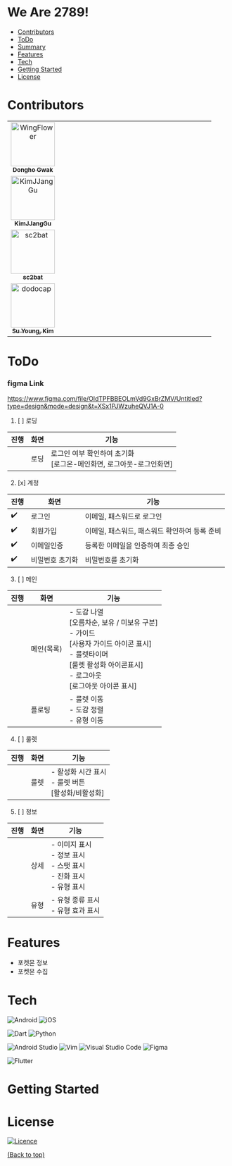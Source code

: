 # We Are 2789!

- [Contributors](#contributors)
- [ToDo](#todo)
- [Summary](#summary)
- [Features](#features)
- [Tech](#tech)
- [Getting Started](#getting-started)
- [License](#license)

# Contributors
<!-- ALL-CONTRIBUTORS-LIST:START - Do not remove or modify this section -->
<!-- prettier-ignore-start -->
<!-- markdownlint-disable -->
<table>
  <tbody>
    <tr>
      <td align="center" valign="top" width="25%"><a href="https://github.com/wingflower"><img src="https://avatars.githubusercontent.com/u/11768589?v=4" width="100px;" alt="WingFlower"/><br /><sub><b>Dongho Gwak</b></sub></a><br /></td>
      <td></td>
    </tr>
    <tr>
      <td align="center" valign="top" width="25%"><a href="https://github.com/KimJJangGuv"><img src="https://avatars.githubusercontent.com/u/130346919?v=4" width="100px;" alt="
KimJJangGu"/><br /><sub><b>
KimJJangGu</b></sub></a><br /></td>
      <td></td>
    </tr>
    <tr>
      <td align="center" valign="top" width="25%"><a href="https://github.com/sc2bat/"><img src="https://avatars.githubusercontent.com/u/87482415?v=4" width="100px;" alt="
sc2bat"/><br /><sub><b>
sc2bat</b></sub></a><br /></td>
      <td></td>
    </tr>
    <tr>
      <td align="center" valign="top" width="25%"><a href="https://github.com/dodocap"><img src="https://avatars.githubusercontent.com/u/13670800?v=4" width="100px;" alt="dodocap"/><br /><sub><b>Su Young, Kim</b></sub></a><br /></td>
      <td></td>
    </tr>
  </tbody>
</table>
<!-- markdownlint-restore -->
<!-- prettier-ignore-end -->
<!-- ALL-CONTRIBUTORS-LIST:END -->

# ToDo

### figma Link
https://www.figma.com/file/OldTPFBBEOLmVd9GxBrZMV/Untitled?type=design&mode=design&t=XSx1PJWzuheQVJ1A-0

1. [ ] 로딩

|진행|화면|기능|
|---|---|---|
||로딩|로그인 여부 확인하여 초기화<br>[로그온-메인화면, 로그아웃-로그인화면]|


2. [x] 계정

|진행|화면|기능|
|---|---|---|
|:heavy_check_mark:|로그인|이메일, 패스워드로 로그인|
|:heavy_check_mark:|회원가입|이메일, 패스워드, 패스워드 확인하여 등록 준비|
|:heavy_check_mark:|이메일인증|등록한 이메일을 인증하여 최종 승인|
|:heavy_check_mark:|비밀번호 초기화|비밀번호를 초기화|

3. [ ] 메인

|진행|화면|기능|
|---|---|---|
||메인(목록)|- 도감 나열<br>[오름차순, 보유 / 미보유 구분]<br> - 가이드<br>[사용자 가이드 아이콘 표시]<br> - 룰렛타이머<br>[룰렛 활성화 아이콘표시]<br> - 로그아웃<br>[로그아웃 아이콘 표시]|
||플로팅|- 룰렛 이동<br>- 도감 정렬<br>- 유형 이동|

4. [ ] 룰렛

|진행|화면|기능|
|---|---|---|
||룰렛|- 활성화 시간 표시<br>- 룰렛 버튼<br>[활성화/비활성화]|

5. [ ] 정보

|진행|화면|기능|
|---|---|---|
||상세|- 이미지 표시<br>- 정보 표시<br>- 스탯 표시<br>- 진화 표시<br>- 유형 표시|
||유형|- 유형 종류 표시<br>- 유형 효과 표시|


# Features
- 포켓몬 정보
- 포켓몬 수집


# Tech
![Android](https://img.shields.io/badge/Android-3DDC84?style=for-the-badge&logo=android&logoColor=white)
![iOS](https://img.shields.io/badge/iOS-000000?style=for-the-badge&logo=ios&logoColor=white)

![Dart](https://img.shields.io/badge/dart-%230175C2.svg?style=for-the-badge&logo=dart&logoColor=white)
![Python](https://img.shields.io/badge/python-3670A0?style=for-the-badge&logo=python&logoColor=ffdd54)

![Android Studio](https://img.shields.io/badge/Android%20Studio-3DDC84.svg?style=for-the-badge&logo=android-studio&logoColor=white)
![Vim](https://img.shields.io/badge/VIM-%2311AB00.svg?style=for-the-badge&logo=vim&logoColor=white)
![Visual Studio Code](https://img.shields.io/badge/Visual%20Studio%20Code-0078d7.svg?style=for-the-badge&logo=visual-studio-code&logoColor=white)
![Figma](https://img.shields.io/badge/figma-%23F24E1E.svg?style=for-the-badge&logo=figma&logoColor=white)

![Flutter](https://img.shields.io/badge/Flutter-%2302569B.svg?style=for-the-badge&logo=Flutter&logoColor=white)



# Getting Started


# License
[![Licence](https://img.shields.io/github/license/Ileriayo/markdown-badges?style=for-the-badge)](./LICENSE)

[(Back to top)](#we-are-2789!)
